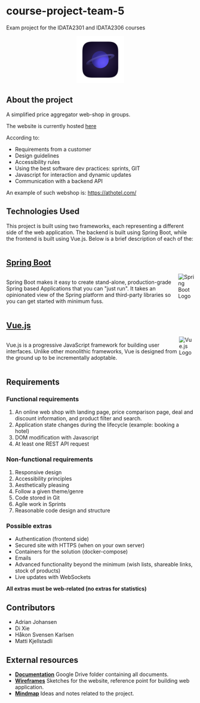 # course-project-team-5
Exam project for the IDATA2301 and IDATA2306 courses

<p align="center">
  <img src="design/logoApp.svg" alt="Logo" style="width:25%;height:25%;">
</p>


## About the project

A simplified price
aggregator web-shop in groups.

The website is currently hosted [here](http://connect.learniverse.store/)

According to:
- Requirements from a customer
- Design guidelines
- Accessibility rules
- Using the best software dev practices: sprints, GIT
- Javascript for interaction and dynamic updates
- Communication with a backend API

An example of such webshop is: https://athotel.com/



## Technologies Used

This project is built using two frameworks, each representing a different side of the web application. The backend is built using Spring Boot, while the frontend is built using Vue.js. Below is a brief description of each of the:

<div style="display: flex; flex-direction: column">

## [Spring Boot](https://spring.io/projects/spring-boot)

<div style="display: flex">

Spring Boot makes it easy to create stand-alone, production-grade Spring based Applications that you can "just run". It takes an opinionated view of the Spring platform and third-party libraries so you can get started with minimum fuss.

<img src="https://www.vectorlogo.zone/logos/springio/springio-icon.svg" alt="Spring Boot Logo" width="15%" height="15%">

</div>
</div>

<div style="display: flex; flex-direction: column">

## [Vue.js](https://vuejs.org/ )

<div  style="display: flex">

Vue.js is a progressive JavaScript framework for building user interfaces. Unlike other monolithic frameworks, Vue is designed from the ground up to be incrementally adoptable.

<img src="https://vuejs.org/images/logo.png" alt="Vue.js Logo" width="15%" height="15%">

</div>

</div>


## Requirements

### Functional requirements
1. An online web shop with landing page, price
   comparison page, deal and discount information,
   and product filter and search.
2. Application state changes during the lifecycle
   (example: booking a hotel)
3. DOM modification with Javascript
4. At least one REST API request

### Non-functional requirements
1. Responsive design
2. Accessibility principles
3. Aesthetically pleasing
4. Follow a given theme/genre
5. Code stored in Git
6. Agile work in Sprints
7. Reasonable code design and structure

### Possible extras
- Authentication (frontend side)
- Secured site with HTTPS (when on your own server)
- Containers for the solution (docker-compose)
- Emails
- Advanced functionality beyond the minimum (wish lists,
shareable links, stock of products)
- Live updates with WebSockets

**All extras must be web-related (no extras for statistics)**

## Contributors

- Adrian Johansen
- Di Xie
- Håkon Svensen Karlsen
- Matti Kjellstadli

## External resources

- **[Documentation](https://drive.google.com/drive/folders/1dnp1F-qoZYDw4lbvyHWyZIOfUUeed7VV)** Google Drive folder containing all documents.
- **[Wireframes](https://www.figma.com/file/5t3L0Wnz9uqJoAvucoNp63/IDATA-2301-%26-2306-Wireframes?type=design&node-id=0%3A1&mode=design&t=kIWWhxp0uJbGogJn-1)** Sketches for the website, reference point for building web application.
- **[Mindmap](https://mm.tt/app/map/3112803398?t=xNWqS5i0rP)** Ideas and notes related to the project.
